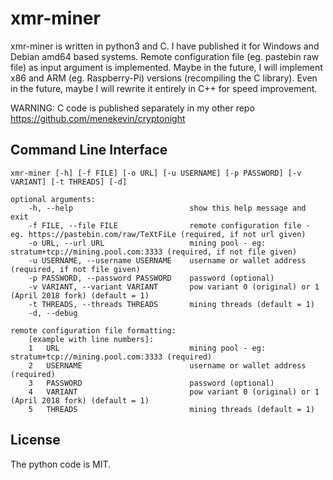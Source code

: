 # xmr-miner

xmr-miner is written in python3 and C. I have published it for Windows and Debian amd64 based systems.
Remote configuration file (eg. pastebin raw file) as input argument is implemented.
Maybe in the future, I will implement x86 and ARM (eg. Raspberry-Pi) versions (recompiling the C library).
Even in the future, maybe I will rewrite it entirely in C++ for speed improvement.

WARNING: C code is published separately in my other repo https://github.com/menekevin/cryptonight

## Command Line Interface
```
xmr-miner [-h] [-f FILE] [-o URL] [-u USERNAME] [-p PASSWORD] [-v VARIANT] [-t THREADS] [-d]

optional arguments:
	-h, --help            				show this help message and exit
	-f FILE, --file FILE  				remote configuration file - eg. https://pastebin.com/raw/TeXtFiLe (required, if not url given)
	-o URL, --url URL     				mining pool - eg: stratum+tcp://mining.pool.com:3333 (required, if not file given)
	-u USERNAME, --username USERNAME	username or wallet address (required, if not file given)
	-p PASSWORD, --password PASSWORD	password (optional)
	-v VARIANT, --variant VARIANT		pow variant 0 (original) or 1 (April 2018 fork) (default = 1)
	-t THREADS, --threads THREADS		mining threads (default = 1)
	-d, --debug

remote configuration file formatting:
	[example with line numbers]:
	1	URL								mining pool - eg: stratum+tcp://mining.pool.com:3333 (required)
	2	USERNAME						username or wallet address (required)
	3	PASSWORD						password (optional)
	4	VARIANT							pow variant 0 (original) or 1 (April 2018 fork) (default = 1)
	5	THREADS							mining threads (default = 1)	
```
## License
The python code is MIT.

